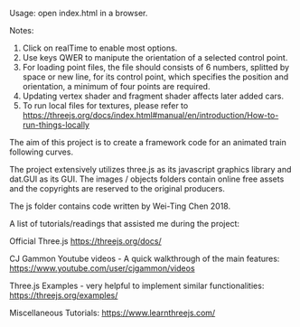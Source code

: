Usage: open index.html in a browser.

Notes:

1. Click on realTime to enable most options.
2. Use keys QWER to manipute the orientation of a selected control point.
3. For loading point files, the file should consists of 6 numbers, splitted by space or new line, for its control point, which specifies the position and orientation, a minimum of four points are required.
4. Updating vertex shader and fragment shader affects later added cars.
5. To run local files for textures, please refer to https://threejs.org/docs/index.html#manual/en/introduction/How-to-run-things-locally

The aim of this project is to create a framework code for an animated train following curves.

The project extensively utilizes three.js as its javascript graphics library and dat.GUI as its GUI. The images / objects folders contain online free assets and the copyrights are reserved to the original producers.

The js folder contains code written by Wei-Ting Chen 2018.

A list of tutorials/readings that assisted me during the project:

Official Three.js https://threejs.org/docs/

CJ Gammon Youtube videos - A quick walkthrough of the main features: https://www.youtube.com/user/cjgammon/videos

Three.js Examples - very helpful to implement similar functionalities: https://threejs.org/examples/

Miscellaneous Tutorials: https://www.learnthreejs.com/
